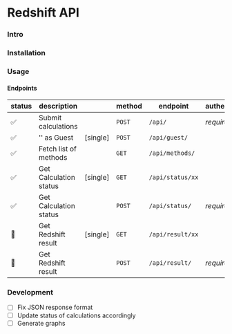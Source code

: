 # Redshift API

### Intro

### Installation

### Usage

#### Endpoints

| status                    | description             |           | method  | endpoint          | authentication |
| ------------------------- | ----------------------  | --------- | ------- | ----------------- | -------------- |
|   :white_check_mark:      | Submit calculations     |           | `POST`  | ```/api/```             | *required*   |
|   :white_check_mark:      | '' as Guest             | [single]  | `POST`  | ```/api/guest/```       |                |
|   :white_check_mark:      | Fetch list of methods   |           | `GET`   | ```/api/methods/```     |                |
|   :white_check_mark:      | Get Calculation status  | [single]  | `GET`   | ```/api/status/xx```    |                |
|   :white_check_mark:      | Get Calculation status  |           | `POST`  | ```/api/status/```      | *required*   |
|   :black_square_button:   | Get Redshift result     | [single]  | `GET`   | ```/api/result/xx```   |                |
|   :black_square_button:   | Get Redshift result     |           | `POST`  | ```/api/result/```      | *required*   |

### Development
- [ ] Fix JSON response format
- [ ] Update status of calculations accordingly
- [ ] Generate graphs
